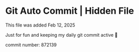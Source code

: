 # Git Auto Commit | Hidden File

This file was added Feb 12, 2025

Just for fun and keeping my daily git commit active 🤪

commit number: 872139
